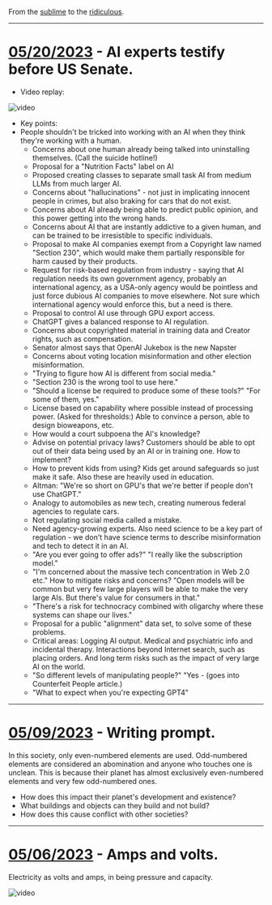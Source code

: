 From the [sublime](https://www.youtube.com/watch?v=CNUTlKqSO-I) to the [ridiculous](https://www.youtube.com/watch?v=zy9FkAXMBfk).

--------------------------------------------------------------------

# [05/20/2023](#05202023) - AI experts testify before US Senate.

- Video replay: 

![video](https://www.youtube.com/embed/8FXBm4rNcog)

- Key points: 
- People shouldn't be tricked into working with an AI when they think they're working with a human.
  - Concerns about one human already being talked into uninstalling themselves. (Call the suicide hotline!)
  - Proposal for a "Nutrition Facts" label on AI
  - Proposed creating classes to separate small task AI from medium LLMs from much larger AI.
  - Concerns about "hallucinations" - not just in implicating innocent people in crimes, but also braking for cars that do not exist.
  - Concerns about AI already being able to predict public opinion, and this power getting into the wrong hands.
  - Concerns about AI that are instantly addictive to a given human, and can be trained to be irresistible to specific individuals.
  - Proposal to make AI companies exempt from a Copyright law named "Section 230", which would make them partially responsible for harm caused by their products.
  - Request for risk-based regulation from industry - saying that AI regulation needs its own government agency, probably an international agency, as a USA-only agency would be pointless and just force dubious AI companies to move elsewhere. Not sure which international agency would enforce this, but a need is there.
  - Proposal to control AI use through GPU export access.
  - ChatGPT gives a balanced response to AI regulation.
  - Concerns about copyrighted material in training data and Creator rights, such as compensation.
  - Senator almost says that OpenAI Jukebox is the new Napster
  - Concerns about voting location misinformation and other election misinformation.
  - "Trying to figure how AI is different from social media."
  - "Section 230 is the wrong tool to use here."
  - "Should a license be required to produce some of these tools?" "For some of them, yes."
  - License based on capability where possible instead of processing power. (Asked for thresholds:) Able to convince a person, able to design bioweapons, etc.
  - How would a court subpoena the AI's knowledge?
  - Advise on potential privacy laws? Customers should be able to opt out of their data being used by an AI or in training one. How to implement?
  - How to prevent kids from using? Kids get around safeguards so just make it safe. Also these are heavily used in education.
  - Altman: "We're so short on GPU's that we're better if people don't use ChatGPT."
  - Analogy to automobiles as new tech, creating numerous federal agencies to regulate cars.
  - Not regulating social media called a mistake.
  - Need agency-growing experts. Also need science to be a key part of regulation - we don't have science terms to describe misinformation and tech to detect it in an AI.
  - "Are you ever going to offer ads?" "I really like the subscription model."
  - "I'm concerned about the massive tech concentration in Web 2.0 etc." How to mitigate risks and concerns? "Open models will be common but very few large players will be able to make the very large AIs. But there's value for consumers in that."
  - "There's a risk for technocracy combined with oligarchy where these systems can shape our lives."
  - Proposal for a public "alignment" data set, to solve some of these problems.
  - Critical areas: Logging AI output. Medical and psychiatric info and incidental therapy.  Interactions beyond Internet search, such as placing orders. And long term risks such as the impact of very large AI on the world.
  - "So different levels of manipulating people?" "Yes - (goes into Counterfeit People article.)
  - "What to expect when you're expecting GPT4"

--------------------------------------------------------------------

# [05/09/2023](#05092023) - Writing prompt.

In this society, only even-numbered elements are used. Odd-numbered elements are considered an abomination and anyone who touches one is unclean. This is because their planet has almost exclusively even-numbered elements and very few odd-numbered ones.

- How does this impact their planet's development and existence?
- What buildings and objects can they build and not build?
- How does this cause conflict with other societies?

--------------------------------------------------------------------

# [05/06/2023](#05062023) - Amps and volts.

Electricity as volts and amps, in being pressure and capacity.

![video](https://www.youtube.com/embed/AI8tUHUas7U)

